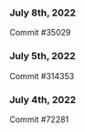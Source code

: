 ### July 8th, 2022

Commit #35029

### July 5th, 2022

Commit #314353


### July 4th, 2022

Commit #72281
